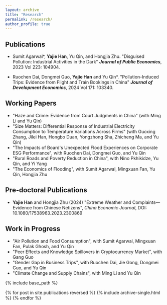 ```yaml
---
layout: archive
title: "Research"
permalink: /research/
author_profile: true
---
```


## Publications

- Sumit Agarwal*, **Yajie Han**, Yu Qin, and Hongjia Zhu. "Disguised Pollution: Industrial Activities in the Dark" **_Journal of Public Economics_**, 2023 Vol 223: 104904.

- Ruochen Dai, Dongmei Guo, **Yajie Han** and Yu Qin*. "Pollution-Induced Trips: Evidence from Flight and Train Bookings in China" **_Journal of Development Economics_**, 2024 Vol 171: 103340.

## Working Papers

- "Haze and Crime: Evidence from Court Judgments in China" (with Ming Li and Yu Qin)
- "Size Matters: Differential Response of Industrial Electricity Consumption to Temperature Variations Across Firms" (with Guoxing Zhang, Jilei Han, Hongbo Duan, Yongzhong Sha, Zhicheng Ma, and Yu Qin)
- "The Impacts of Board's Unexpected Flood Experiences on Corporate ESG Performance", with Ruochen Dai, Dongmei Guo, and Yu Qin
- "Rural Roads and Poverty Reduction in China", with Nino Pkhikidze, Yu Qin, and Yi Yang
- "The Economics of Flooding", with Sumit Agarwal, Mingxuan Fan, Yu Qin, Hongjia Zhu

## Pre-doctoral Publications

- **Yajie Han** and Hongjia Zhu (2024) "Extreme Weather and Complaints—Evidence from Chinese Netizens", _China Economic Journal_, DOI: 10.1080/17538963.2023.2300869

## Work in Progress

- "Air Pollution and Food Consumption", with Sumit Agarwal, Mingxuan Fan, Pulak Ghosh, and Yu Qin
- "Peer Effects and Knowledge Spillovers in Cryptocurrency Market", with Gang Guo
- "Gender Gap in Business Trips", with Ruochen Dai, Jie Gong, Dongmei Guo, and Yu Qin
- "Climate Change and Supply Chains", with Ming Li and Yu Qin


{% include base_path %}

{% for post in site.publications reversed %}
  {% include archive-single.html %}
{% endfor %}
